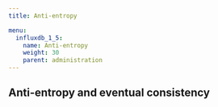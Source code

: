 ```yaml
---
title: Anti-entropy

menu:
  influxdb_1_5:
    name: Anti-entropy
    weight: 30
    parent: administration
---
```


## Anti-entropy and eventual consistency
